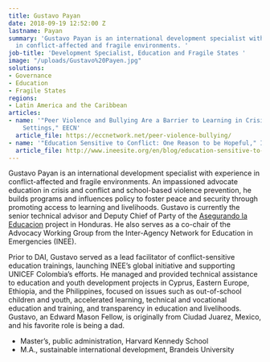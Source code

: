 ```yaml
---
title: Gustavo Payan
date: 2018-09-19 12:52:00 Z
lastname: Payan
summary: 'Gustavo Payan is an international development specialist with experience
  in conflict-affected and fragile environments. '
job-title: 'Development Specialist, Education and Fragile States '
image: "/uploads/Gustavo%20Payen.jpg"
solutions:
- Governance
- Education
- Fragile States
regions:
- Latin America and the Caribbean
articles:
- name: '"Peer Violence and Bullying Are a Barrier to Learning in Crisis and Conflict
    Settings," EECN'
  article_file: https://eccnetwork.net/peer-violence-bullying/
- name: '"Education Sensitive to Conflict: One Reason to be Hopeful," INEE'
  article_file: http://www.ineesite.org/en/blog/education-sensitive-to-conflict-one-reason-to-be-hopeful
---
```


Gustavo Payan is an international development specialist with experience in conflict-affected and fragile environments. An impassioned advocate education in crisis and conflict and school-based violence prevention, he builds programs and influences policy to foster peace and security through promoting access to learning and livelihoods. Gustavo is currently the senior technical advisor and Deputy Chief of Party of the [Asegurando la Educacion](https://www.dai.com/our-work/projects/honduras-securing-education) project in Honduras. He also serves as a co-chair of the Advocacy Working Group from the Inter-Agency Network for Education in Emergencies (INEE).  

Prior to DAI, Gustavo served as a lead facilitator of conflict-sensitive education trainings, launching INEE’s global initiative and supporting UNICEF Colombia’s efforts. He managed and provided technical assistance to education and youth development projects in Cyprus, Eastern Europe, Ethiopia, and the Philippines, focused on issues such as out-of-school children and youth, accelerated learning, technical and vocational education and training, and transparency in education and livelihoods.  Gustavo, an Edward Mason Fellow, is originally from Ciudad Juarez, Mexico, and his favorite role is being a dad. 

* Master’s, public administration, Harvard Kennedy School 
* M.A., sustainable international development, Brandeis University